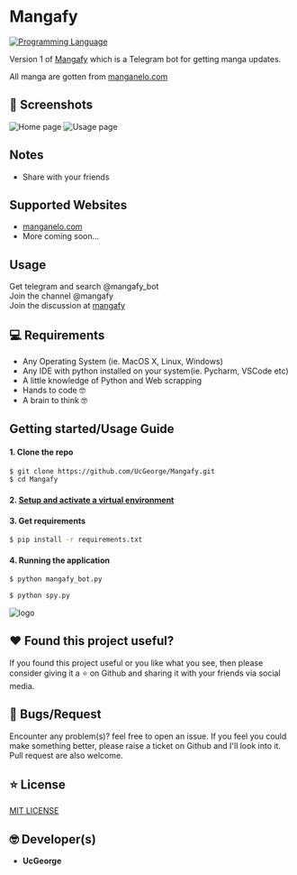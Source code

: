 # Mangafy
[![Programming Language](https://img.shields.io/badge/Language-Python-success?style=flat-square)](https://python.org)

Version 1 of [Mangafy](https://github.com/UcGeorge/Mangafy) which is a Telegram bot for getting manga updates.

All manga are gotten from [manganelo.com](https://manganelo.com)

## 📸 Screenshots
<img src="1.png" alt="Home page">
<img src="2.png" alt="Usage page">

## Notes
* Share with your friends

## Supported Websites
* [manganelo.com](https://manganelo.com)
* More coming soon...

## Usage
Get telegram and search @mangafy_bot
<br>
Join the channel @mangafy<br>
Join the discussion at <a href="https://t.me/joinchat/KhhzhlSDFwIOCfe5MFRweg">mangafy</a>
<br>

## 💻 Requirements
* Any Operating System (ie. MacOS X, Linux, Windows)
* Any IDE with python installed on your system(ie. Pycharm, VSCode etc)
* A little knowledge of Python and Web scrapping
* Hands to code 🤓
* A brain to think 🤓

## Getting started/Usage Guide

#### 1. Clone the repo

```sh
$ git clone https://github.com/UcGeorge/Mangafy.git
$ cd Mangafy
```

#### 2. [Setup and activate a virtual environment](https://programwithus.com/learn-to-code/Pip-and-virtualenv-on-Windows/)

#### 3. Get requirements

```sh
$ pip install -r requirements.txt
```

#### 4. Running the application

```sh
$ python mangafy_bot.py
```
```sh
$ python spy.py
```

![logo](logo.jpg)

## :heart: Found this project useful?
If you found this project useful or you like what you see, then please consider giving it a :star: on Github and sharing it with your friends via social media.

## 🐛 Bugs/Request
Encounter any problem(s)? feel free to open an issue. If you feel you could make something better, please raise a ticket on Github and I'll look into it. Pull request are also welcome.

## ⭐️ License
<a href="https://github.com/UcGeorge/Mangafy/blob/master/license.txt">MIT LICENSE</a>

## 🤓 Developer(s)
* **UcGeorge**
